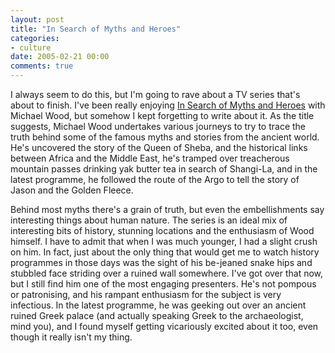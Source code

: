 ```yaml
---
layout: post
title: "In Search of Myths and Heroes"
categories:
- culture
date: 2005-02-21 00:00
comments: true
---
```


<p>I always seem to do this, but I'm going to rave about a TV series that's about to finish. I've been really enjoying <a href="http://www.bbc.co.uk/history/programmes/myths_heroes/index.shtml" title="BBC site">In Search of Myths and Heroes</a> with Michael Wood, but somehow I kept forgetting to write about it. As the title suggests, Michael Wood undertakes various journeys to try to trace the truth behind some of the famous myths and stories from the ancient world. He's uncovered the story of the Queen of Sheba, and the historical links between Africa and the Middle East, he's tramped over treacherous mountain passes drinking yak butter tea in search of Shangi-La, and in the latest programme,  he followed the route of the Argo to tell the story of Jason and the Golden Fleece.</p>

<p>Behind most myths there's a grain of truth, but even the embellishments say interesting things about human nature. The series is an ideal mix of interesting bits of history, stunning locations and the enthusiasm of Wood himself. I have to admit that when I was much younger, I had a slight crush on him. In fact, just about the only thing that would get me to watch history programmes in those days was the sight of his be-jeaned snake hips and stubbled face striding over a ruined wall somewhere. I've got over that now, but I still find him one of the most engaging presenters. He's not pompous or patronising, and his rampant enthusiasm for the subject is very infectious. In the latest programme, he was geeking out over an ancient ruined Greek palace (and actually speaking Greek to the archaeologist, mind you), and I found myself getting vicariously excited about it too, even though it really isn't my thing.</p>



